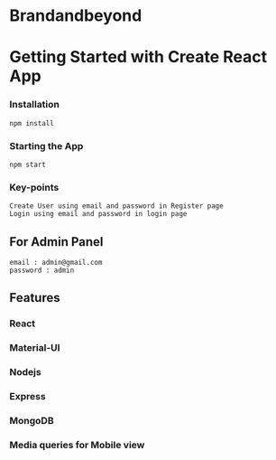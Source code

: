 # Brandandbeyond

# Getting Started with Create React App

### Installation

    npm install

### Starting the App

    npm start

### Key-points
    Create User using email and password in Register page
    Login using email and password in login page

## For Admin Panel 
    email : admin@gmail.com
    password : admin

## Features

### React
### Material-UI
### Nodejs
### Express
### MongoDB
### Media queries for Mobile view
